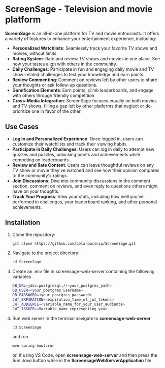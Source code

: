 # ScreenSage - Television and movie platform

**ScreenSage** is an all-in-one platform for TV and movie enthusiasts. It offers a variety of features to enhance your entertainment experience, including:

- **Personalized Watchlists**: Seamlessly track your favorite TV shows and movies, without limits.
- **Rating System**: Rate and review TV shows and movies in one place. See how your tastes align with others in the community.
- **Daily Challenges**: Participate in fun and engaging daily movie and TV show-related challenges to test your knowledge and earn points.
- **Review Commenting**: Comment on reviews left by other users to share your thoughts or ask follow-up questions.
- **Gamification Elements**: Earn points, climb leaderboards, and engage with others through friendly competition.
- **Cross-Media Integration**: ScreenSage focuses equally on both movies and TV shows, filling a gap left by other platforms that neglect or de-prioritize one in favor of the other.

## Use Cases

- **Log In and Personalized Experience**: Once logged in, users can customize their watchlists and track their viewing habits.
- **Participate in Daily Challenges**: Users can log in daily to attempt new quizzes and puzzles, unlocking points and achievements while competing on leaderboards.
- **Review and Rate Content**: Users can leave thoughtful reviews on any TV show or movie they've watched and see how their opinion compares to the community's ratings.
- **Join Discussions**: Dive into community discussions in the comment section, comment on reviews, and even reply to questions others might have on your thoughts.
- **Track Your Progress**: View your stats, including how well you've performed in challenges, your leaderboard ranking, and other personal achievements.

## Installation

1. Clone the repository:
   ```bash
   git clone https://github.com/polarparsnip/ScreenSage.git

2. Navigate to the project directory:
   ```bash
   cd ScreenSage

3. Create an .env file in screensage-web-server containing the following variables
   ```bash
   DB_URL=jdbc:postgresql://<your_postgres_path>
   DB_USER=<your_postgres_username>
   DB_PASSWORD=<your_postgres_password>
   JWT_EXPIRATION=<expiration_time_of_jwt_tokens>
   JWT_AUDIENCE=<variable_name_for_your_user_audience>
   JWT_ISSUER=<Variable_name_representing_you>
   ```
4. Run web server
   In the terminal navigate to **screensage-web-server**
   ```bash
   cd ScreenSage
   ```
   and run 
   ```bash
   mvn spring-boot:run
   ```
   or, if using VS Code, open **screensage-web-server** and then press the *Run Java* button while in the **ScreensageWebServerApplication** file.